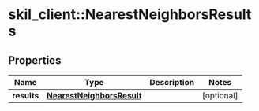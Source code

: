 # skil_client::NearestNeighborsResults

## Properties
Name | Type | Description | Notes
------------ | ------------- | ------------- | -------------
**results** | [**NearestNeighborsResult**](NearestNeighborsResult.md) |  | [optional] 


